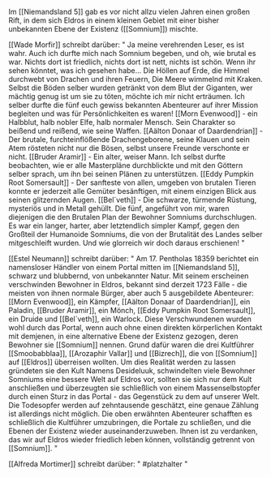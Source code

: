 Im [[Niemandsland 5]] gab es vor nicht allzu vielen Jahren einen großen Rift, in dem sich Eldros in einem kleinen Gebiet mit einer bisher unbekannten Ebene der Existenz ([[Somnium]])
 mischte. 

[[Wade Morfir]] schreibt darüber:
"
Ja meine verehrenden Leser, es ist wahr. Auch ich durfte mich nach Somnium begeben, und oh, wie brutal es war. Nichts dort ist friedlich, nichts dort ist nett, nichts ist schön. Wenn ihr sehen könntet, was ich gesehen habe... Die Höllen auf Erde, die Himmel durchwebt von Drachen und ihren Feuern, Die Meere wimmelnd mit Kraken. Selbst die Böden selber wurden getränkt von dem Blut der Giganten, wer mächtig genug ist um sie zu töten, möchte ich mir nicht erträumen.
Ich selber durfte die fünf euch gewiss bekannten Abenteurer auf ihrer Mission begleiten und was für Persönlichkeiten es waren!
[[Morn Evenwood]] - ein Halbblut, halb nobler Elfe, halb normaler Mensch. Sein Charakter so beißend und reißend, wie seine Waffen.
[[Aälton Donaar of Daardendrian]] - Der brutale, furchteinflößende Drachengeborene, seine Klauen und sein Atem rösteten nicht nur die Bösen, selbst unsere Freunde verschonte er nicht.
[[Bruder Aramir]] - Ein alter, weiser Mann. Ich selbst durfte beobachten, wie er alle Masterpläne durchblickte und mit den Göttern selber sprach, um ihn bei seinen Plänen zu unterstützen.
[[Eddy Pumpkin Root Somersault]] - Der sanfteste von allen, umgeben von brutalen Tieren konnte er jederzeit alle Gemüter besänftigen, mit einem einzigen Blick aus seinen glitzernden Augen.
[[Bel´veth]] - Die schwarze, türmende Rüstung, mysteriös und in Metall gehüllt.
Die fünf, angeführt von mir, waren diejenigen die den Brutalen Plan der Bewohner Somniums durchschlugen.
Es war ein langer, harter, aber letztendlich simpler Kampf, gegen den Großteil der Humanoide Somniums, die von der Brutalität des Landes selber mitgeschleift wurden.
Und wie glorreich wir doch daraus erschienen!
"

[[Estel Neumann]] schreibt darüber:
"
Am 17. Pentholas 18359 berichtet ein namensloser Händler von einem Portal mitten im [[Niemandsland 5]], schwarz und blubbernd, von unbekannter Natur.
Mit seinem erscheinen verschwinden Bewohner in Eldros, bekannt sind derzeit 1723 Fälle - die meisten von ihnen normale Bürger, aber auch 5 ausgebildete Abenteurer: [[Morn Evenwood]], ein Kämpfer, [[Aälton Donaar of Daardendrian]], ein Paladin, [[Bruder Aramir]], ein Mönch, [[Eddy Pumpkin Root Somersault]], ein Druide und [[Bel´veth]], ein Warlock.
Diese Verschwundenen wurden wohl durch das Portal, wenn auch ohne einen direkten körperlichen Kontakt mit demjenen, in eine alternative Ebene der Existenz gezogen, deren Bewohner sie [[Somnium]] nennen.
Grund dafür waren die drei Kultführer [[Smoobabblaa]], [[Arozaphir Vallar]] und [[Bizrech]], die von [[Somnium]] auf [[Eldros]] überreisen wollten.
Um dies Realität werden zu lassen gründeten sie den Kult Namens Desideluuk, schwindelten viele Bewohner Somniums eine bessere Welt auf Eldros vor, sollten sie sich nur dem Kult anschließen und überzeugten sie schließlich von einem Massenselbstopfer durch einen Sturz in das Portal - das Gegenstück zu dem auf unserer Welt. Die Todesopfer werden auf zehntausende geschätzt, eine genaue Zählung ist allerdings nicht möglich.
Die oben erwähnten Abenteurer schafften es schließlich die Kultführer umzubringen, die Portale zu schließen, und die Ebenen der Existenz wieder auseinanderzuweben. Ihnen ist zu verdanken, das wir auf Eldros wieder friedlich leben können, vollständig getrennt von [[Somnium]].
"

[[Alfreda Mortimer]] schreibt darüber:
"
#platzhalter 
"